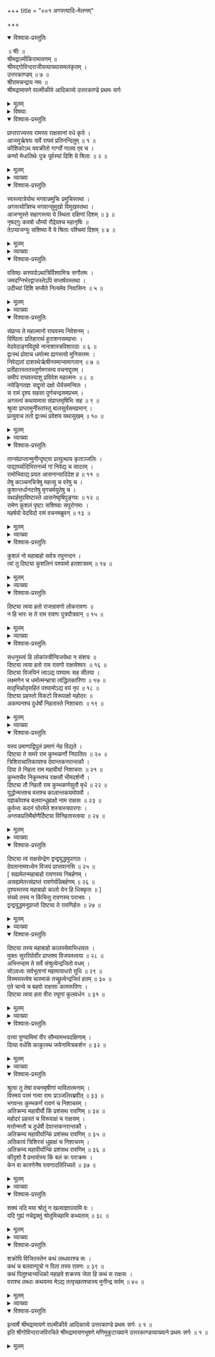 +++
title = "००१ अगस्त्यादि-मेलनम्"

+++

<details open><summary>विश्वास-प्रस्तुतिः</summary>

॥ श्रीः ॥  
श्रीमद्वाल्मीकिरामायणम् ॥  
श्रीमद्गोविन्दराजीयव्याख्यासमलंकृतम् ।  
उत्तरकाण्डम् ॥ ७ ॥  
श्रीरामचन्द्राय नमः ॥  
श्रीमद्रामायणे वाल्मीकीये आदिकाव्ये उत्तरकाण्डे प्रथमः सर्गः
</details>

<details><summary>मूलम्</summary>

॥ श्रीः ॥  
श्रीमद्वाल्मीकिरामायणम् ॥  
श्रीमद्गोविन्दराजीयव्याख्यासमलंकृतम् ।  
उत्तरकाण्डम् ॥ ७ ॥  
श्रीरामचन्द्राय नमः ॥  
श्रीमद्रामायणे वाल्मीकीये आदिकाव्ये उत्तरकाण्डे प्रथमः सर्गः
</details>

<details><summary>विषयाः</summary>

रावण-वधानन्तरम्  
अयोध्यायां सीतया सह राज्याभिषिक्ते श्रीरामे  
कदाचन सिंहासनम् अलङ्कुर्वाणे  
अगस्त्येन दिक्-चतुष्टय-निवासि--मुनि-गणैः सह  
श्रीराम-समीपं प्रत्य्-आगमनम् ॥ १ ॥  
रामेण यथाऽर्हम् अर्चितेषु मुनिगणेष्व् आसनोपविष्टेषु  
अगस्त्येन मुनिजनैः सह श्रीरामं प्रति  
रावणादि-विजय-प्रशंसन-पूर्वकं  
विशेषत इन्द्रजिद्-विजय-प्रशंसने  
रामेण तं प्रतीन्द्रजित् प्रतापादि-प्रश्नः ॥ २ ॥
</details>

<details open><summary>विश्वास-प्रस्तुतिः</summary>

प्राप्तराज्यस्य रामस्य राक्षसानां वधे कृते ।  
आजमुर्ऋषयः सर्वे राघवं प्रतिनन्दितुम् ॥ १ ॥  
कौशिकोऽथ यवक्रीतो गार्ग्यो गालव एव च ।  
कण्वो मेधातिथेः पुत्रः पूर्वस्यां दिशि ये श्रिताः ॥ २ ॥
</details>

<details><summary>मूलम्</summary>

प्राप्तराज्यस्य रामस्य राक्षसानां वधे कृते ।  
आजमुर्ऋषयः सर्वे राघवं प्रतिनन्दितुम् ॥ १ ॥  
कौशिकोऽथ यवक्रीतो गार्ग्यो गालव एव च ।  
कण्वो मेधातिथेः पुत्रः पूर्वस्यां दिशि ये श्रिताः ॥ २ ॥
</details>

<details><summary>व्याख्या</summary>

श्रीरामचन्द्रायनमः श्रीमद्वत्सकुलप्रदीपशठजित्पादारविन्दद्वयीसेवालब्धसमस्तशास्त्र विततिर्गोविन्दराजाह्वयः । श्रीरामायणभूषणेऽत्र मुकुटीभूतां परामुत्तरे । ग्रन्थे व्याकृतिमातनोति विदुषां प्रीतिः पुनर्वर्धताम् ॥ राक्षसानां वधे कृते सति प्राप्तराज्यस्य रामस्य । अनादरे षष्ठी । प्राप्तराज्यं राममनादृत्य राघवं लक्ष्मणं प्रतिनन्दितुं सर्वे ऋषय आजग्मुः । प्राधान्येनेन्द्रजिद्वधं प्रशंसिष्यन्ति रामस्य समीप इति शेष इत्येके । अत्र प्रेति गायत्र्या एकविंशाक्षरम् ॥ १-२ ॥
</details>

<details open><summary>विश्वास-प्रस्तुतिः</summary>

स्वस्त्यात्रेयोथ भगवान्नमुचिः प्रमुचिस्तथा ।  
अगस्त्योत्रिश्च भगवान्सुमुखो विमुखस्तथा ।  
आजग्मुस्ते सहागस्त्या ये स्थिता दक्षिणां दिशम् ॥ ३ ॥  
नृषद्गुः कवषो धौम्यो रौद्रेयश्च महानृषिः ॥  
तेऽप्याजग्मुः सशिष्या वै ये श्रिताः पश्चिमां दिशम् ॥ ४ ॥
</details>

<details><summary>मूलम्</summary>

स्वस्त्यात्रेयोथ भगवान्नमुचिः प्रमुचिस्तथा ।  
अगस्त्योत्रिश्च भगवान्सुमुखो विमुखस्तथा ।  
आजग्मुस्ते सहागस्त्या ये स्थिता दक्षिणां दिशम् ॥ ३ ॥  
नृषद्गुः कवषो धौम्यो रौद्रेयश्च महानृषिः ॥  
तेऽप्याजग्मुः सशिष्या वै ये श्रिताः पश्चिमां दिशम् ॥ ४ ॥
</details>

<details><summary>व्याख्या</summary>

स्वस्तिकरः आत्रेयः ॥ ३-४ ॥
</details>

<details open><summary>विश्वास-प्रस्तुतिः</summary>

वसिष्ठः कश्यपोऽथात्रिर्विश्वामित्रः सगौतमः ।  
जमदग्निर्भरद्वाजस्तेऽपि सप्तर्षयस्तथा ।  
उदीच्यां दिशि सप्सैते नित्यमेव निवासिनः ॥ ५ ॥
</details>

<details><summary>मूलम्</summary>

वसिष्ठः कश्यपोऽथात्रिर्विश्वामित्रः सगौतमः ।  
जमदग्निर्भरद्वाजस्तेऽपि सप्तर्षयस्तथा ।  
उदीच्यां दिशि सप्सैते नित्यमेव निवासिनः ॥ ५ ॥
</details>

<details><summary>व्याख्या</summary>

वसिष्ठ इति । उक्ता वसिष्ठादयः सप्तेत्यर्थः । ननु वसिष्ठः अयोध्यायां पुरोहिततया नित्यं वर्तमानः कथमिदानीमुदीच्या दिशः समागत इत्युच्यते । सत्यं । यथाऽगस्त्यो ज्योतिर्मण्डलस्थोपि भुवि तपःसमार्जनाय शरीरान्तरे स्थित आगतस्तथा वसिष्ठोपि ज्योतिर्मण्डलस्थः सप्तर्षिभिः समागत इति बोध्यम् । तदागमनदशायां नगरस्थो वसिष्ठो नायातः अतएव न परिगणितः । कौशिकः कुशिकवंश्यो विश्वामित्रादन्यः ॥ ५ ॥
</details>

<details open><summary>विश्वास-प्रस्तुतिः</summary>

संप्राप्य ते महात्मानो राघवस्य निवेशनम् ।  
विष्ठिताः प्रतिहारार्थ हुताशनसमप्रभाः ।  
वेदवेदाङ्गविदुषो नानाशास्त्रविशारदाः ॥ ६ ॥  
द्वाःस्थं प्रोवाच धर्मात्मा ह्यगस्त्यो मुनिसत्तमः ।  
निवेद्यतां दाशरथेर्ऋषीनस्मान्समागतान् ॥ ७ ॥  
प्रतीहारस्ततस्तूर्णमगस्त्य वचनाद्दृतम् ।  
समीपं राघवस्याशु प्रविवेश महात्मनः ॥ ८ ॥  
नयेङ्गितज्ञः सद्वृत्तो दक्षो धैर्यसमन्वितः ।  
स रामं दृश्य सहसा पूर्णचन्द्रसमप्रभम् ।  
अगस्त्यं कथयामास संप्राप्तमृषिभिः सह ॥ ९ ॥  
श्रुत्वा प्राप्तामुनींस्तांस्तु बालसूर्यसमप्रभान् ।  
प्रत्युवाच ततो द्वाःस्थं प्रवेशय यथासुखम् ॥ १० ॥
</details>

<details><summary>मूलम्</summary>

संप्राप्य ते महात्मानो राघवस्य निवेशनम् ।  
विष्ठिताः प्रतिहारार्थ हुताशनसमप्रभाः ।  
वेदवेदाङ्गविदुषो नानाशास्त्रविशारदाः ॥ ६ ॥  
द्वाःस्थं प्रोवाच धर्मात्मा ह्यगस्त्यो मुनिसत्तमः ।  
निवेद्यतां दाशरथेर्ऋषीनस्मान्समागतान् ॥ ७ ॥  
प्रतीहारस्ततस्तूर्णमगस्त्य वचनाद्दृतम् ।  
समीपं राघवस्याशु प्रविवेश महात्मनः ॥ ८ ॥  
नयेङ्गितज्ञः सद्वृत्तो दक्षो धैर्यसमन्वितः ।  
स रामं दृश्य सहसा पूर्णचन्द्रसमप्रभम् ।  
अगस्त्यं कथयामास संप्राप्तमृषिभिः सह ॥ ९ ॥  
श्रुत्वा प्राप्तामुनींस्तांस्तु बालसूर्यसमप्रभान् ।  
प्रत्युवाच ततो द्वाःस्थं प्रवेशय यथासुखम् ॥ १० ॥
</details>

<details><summary>व्याख्या</summary>

प्रतिहारो द्वाःस्थः । द्वारि द्वाःस्थे प्रतीहारः इत्यमरः ॥ ६-१० ॥
</details>

<details open><summary>विश्वास-प्रस्तुतिः</summary>

तान्संप्राप्तान्मुनीन्दृष्ट्वा प्रत्युत्थाय कृताञ्जलिः ।  
पाद्यार्घ्यादिभिरानर्च्य गां निवेद्य च सादरम् ।  
रामोभिवाद्य प्रयत आसनान्यादिदेश ह ॥ ११ ॥  
तेषु काञ्चनचित्रेषु महत्सु च वरेषु च ।  
कुशान्तर्धानदत्तेषु मृगचर्मयुतेषु च ।  
यथार्हमुपविष्टास्ते आसनेष्वृषिपुङ्गवः ॥ १२ ॥  
रामेण कुशलं पृष्टाः सशिष्याः सपुरोगमाः ।  
महर्षयो वेदविदो रामं वचनमब्रुवन् ॥ १३ ॥
</details>

<details><summary>मूलम्</summary>

तान्संप्राप्तान्मुनीन्दृष्ट्वा प्रत्युत्थाय कृताञ्जलिः ।  
पाद्यार्घ्यादिभिरानर्च्य गां निवेद्य च सादरम् ।  
रामोभिवाद्य प्रयत आसनान्यादिदेश ह ॥ ११ ॥  
तेषु काञ्चनचित्रेषु महत्सु च वरेषु च ।  
कुशान्तर्धानदत्तेषु मृगचर्मयुतेषु च ।  
यथार्हमुपविष्टास्ते आसनेष्वृषिपुङ्गवः ॥ १२ ॥  
रामेण कुशलं पृष्टाः सशिष्याः सपुरोगमाः ।  
महर्षयो वेदविदो रामं वचनमब्रुवन् ॥ १३ ॥
</details>

<details><summary>व्याख्या</summary>

अभिवाद्येति । समुदायं प्रतीति शेषः ॥ ११-१३ ॥
</details>

<details open><summary>विश्वास-प्रस्तुतिः</summary>

कुशलं नो महाबाहो सर्वत्र रघुनन्दन ।  
त्वां तु दिष्ट्या कुशलिनं पश्यामो हतशात्रवम् ॥ १४ ॥
</details>

<details><summary>मूलम्</summary>

कुशलं नो महाबाहो सर्वत्र रघुनन्दन ।  
त्वां तु दिष्ट्या कुशलिनं पश्यामो हतशात्रवम् ॥ १४ ॥
</details>

<details><summary>व्याख्या</summary>

सर्वत्र पुरकोशादिषु । दिष्टया दैवात् । हतशात्रवं हतशत्रुम् ॥ १४ ॥
</details>

<details open><summary>विश्वास-प्रस्तुतिः</summary>

दिष्ट्या त्वया हतो राजन्रावणो लोकरावणः ॥  
न हि भारः स ते राम रावणः पुत्रपौत्रवान् ॥ १५ ॥
</details>

<details><summary>मूलम्</summary>

दिष्ट्या त्वया हतो राजन्रावणो लोकरावणः ॥  
न हि भारः स ते राम रावणः पुत्रपौत्रवान् ॥ १५ ॥
</details>

<details><summary>व्याख्या</summary>

रावणस्ते न हि भारः । तद्वधस्ते ईषत्कर्मेत्यर्थः ॥ १५ ॥
</details>

<details open><summary>विश्वास-प्रस्तुतिः</summary>

सधनुस्त्वं हि लोकांस्त्रीन्विजयेथा न संशयः ॥  
दिष्ट्या त्वया हतो राम रावणो राक्षसेश्वरः ॥ १६ ॥  
दिष्ट्या विजयिनं त्वाऽद्य पश्यामः सह सीतया ।  
लक्ष्मणेन च धर्मात्मन्भ्रात्रा त्वंद्धितकारिणा ॥ १७ ॥  
मातृभिर्भ्रातृसहितं पश्यामोऽद्य वयं नृप ॥ १८ ॥  
दिष्ट्या प्रहस्तो विकटो विरूपाक्षो महोदरः ॥  
अकम्पनश्च दुर्धर्षो निहतास्ते निशाचराः ॥ १९ ॥
</details>

<details><summary>मूलम्</summary>

सधनुस्त्वं हि लोकांस्त्रीन्विजयेथा न संशयः ॥  
दिष्ट्या त्वया हतो राम रावणो राक्षसेश्वरः ॥ १६ ॥  
दिष्ट्या विजयिनं त्वाऽद्य पश्यामः सह सीतया ।  
लक्ष्मणेन च धर्मात्मन्भ्रात्रा त्वंद्धितकारिणा ॥ १७ ॥  
मातृभिर्भ्रातृसहितं पश्यामोऽद्य वयं नृप ॥ १८ ॥  
दिष्ट्या प्रहस्तो विकटो विरूपाक्षो महोदरः ॥  
अकम्पनश्च दुर्धर्षो निहतास्ते निशाचराः ॥ १९ ॥
</details>

<details><summary>व्याख्या</summary>

तदेव दर्शयति – सधनुरित्यादि । विजयेथा इति विपराभ्यां इत्यामनेपदम् ॥ १६-१९ ॥
</details>

<details open><summary>विश्वास-प्रस्तुतिः</summary>

यस्य प्रमाणाद्विपुलं प्रमाणं नेह विद्यते ।  
दिष्ट्या ते समरे राम कुम्भकर्णो निपातितः ॥ २० ॥  
त्रिशिराचातिकायश्च देवान्तकनरान्तकौ ।  
दिया ते निहता राम महावीर्या निशाचराः ॥ २१ ॥  
कुम्भश्चैव निकुम्भश्च राक्षसौ भीमदर्शनौ ।  
दिष्ट्या तौ निहतौ राम कुम्भकर्णसुतौ मृधे ॥ २२ ॥  
युद्धोन्मत्तश्च मत्तश्च कालान्तकयमोपमौ ।  
यज्ञकोपश्च बलवान्धूम्राक्षो नाम राक्षसः ॥ २३ ॥  
कुर्वन्तः कदनं घोरमेते शस्त्रास्त्रपारगाः ।  
अन्तकप्रतिमैर्बाणैर्दिष्ट्या विनिहतास्त्वया ॥ २४ ॥
</details>

<details><summary>मूलम्</summary>

यस्य प्रमाणाद्विपुलं प्रमाणं नेह विद्यते ।  
दिष्ट्या ते समरे राम कुम्भकर्णो निपातितः ॥ २० ॥  
त्रिशिराचातिकायश्च देवान्तकनरान्तकौ ।  
दिया ते निहता राम महावीर्या निशाचराः ॥ २१ ॥  
कुम्भश्चैव निकुम्भश्च राक्षसौ भीमदर्शनौ ।  
दिष्ट्या तौ निहतौ राम कुम्भकर्णसुतौ मृधे ॥ २२ ॥  
युद्धोन्मत्तश्च मत्तश्च कालान्तकयमोपमौ ।  
यज्ञकोपश्च बलवान्धूम्राक्षो नाम राक्षसः ॥ २३ ॥  
कुर्वन्तः कदनं घोरमेते शस्त्रास्त्रपारगाः ।  
अन्तकप्रतिमैर्बाणैर्दिष्ट्या विनिहतास्त्वया ॥ २४ ॥
</details>

<details><summary>व्याख्या</summary>

प्रमाणात् शरीरपरिमाणात् ॥ २०-२४ ॥
</details>

<details open><summary>विश्वास-प्रस्तुतिः</summary>

दिष्ट्या त्वं राक्षसेन्द्रेण द्वन्द्वयुद्धमुपागतः ।  
देवतानामवध्येन विजयं प्राप्तवानसि ॥ २५ ॥  
\[ सह्यमेतन्महाबाहो रावणस्य निबर्हणम् ।  
असह्यमेतत्संप्राप्तं रावणेर्यन्निबर्हणम् ॥ २६ ॥  
दृश्यस्तस्य महाबाहो कालो येन हि धिक्कृतः ॥ \]  
संख्ये तस्य न किंचित्तु रावणस्य पराभवः ।  
द्वन्द्वयुद्धमनुप्राप्तो दिष्ट्या ते रावणिर्हतः ॥ २७ ॥
</details>

<details><summary>मूलम्</summary>

दिष्ट्या त्वं राक्षसेन्द्रेण द्वन्द्वयुद्धमुपागतः ।  
देवतानामवध्येन विजयं प्राप्तवानसि ॥ २५ ॥  
\[ सह्यमेतन्महाबाहो रावणस्य निबर्हणम् ।  
असह्यमेतत्संप्राप्तं रावणेर्यन्निबर्हणम् ॥ २६ ॥  
दृश्यस्तस्य महाबाहो कालो येन हि धिक्कृतः ॥ \]  
संख्ये तस्य न किंचित्तु रावणस्य पराभवः ।  
द्वन्द्वयुद्धमनुप्राप्तो दिष्ट्या ते रावणिर्हतः ॥ २७ ॥
</details>

<details><summary>व्याख्या</summary>

द्वन्द्वयुद्धमुपागतः सन् विजयं प्राप्तवानसीत्यन्वयः ॥ २५-२७ ॥
</details>

<details open><summary>विश्वास-प्रस्तुतिः</summary>

दिष्ट्या तस्य महाबाहो कालस्येवाभिधावतः ।  
मुक्तः सुररिपोर्वीर प्राप्तश्व विजयस्त्वया ॥ २८ ॥  
अभिनन्दाम ते सर्वे संश्रुत्येन्द्रजितो वधम् ।  
सोऽवध्यः सर्वभूतानां महामायाधरो युधि ॥ २९ ॥  
विस्मयस्त्वेष चास्माकं तच्छ्रुत्वेन्द्रजितं हतम् ॥ ३० ॥  
एते चान्ये च बहवो राक्षसाः कामरूपिणः ।  
दिष्ट्या त्वया हता वीरा रघूणां कुलवर्धन ॥ ३१ ॥
</details>

<details><summary>मूलम्</summary>

दिष्ट्या तस्य महाबाहो कालस्येवाभिधावतः ।  
मुक्तः सुररिपोर्वीर प्राप्तश्व विजयस्त्वया ॥ २८ ॥  
अभिनन्दाम ते सर्वे संश्रुत्येन्द्रजितो वधम् ।  
सोऽवध्यः सर्वभूतानां महामायाधरो युधि ॥ २९ ॥  
विस्मयस्त्वेष चास्माकं तच्छ्रुत्वेन्द्रजितं हतम् ॥ ३० ॥  
एते चान्ये च बहवो राक्षसाः कामरूपिणः ।  
दिष्ट्या त्वया हता वीरा रघूणां कुलवर्धन ॥ ३१ ॥
</details>

<details><summary>व्याख्या</summary>

मुक्तः तस्य रावणेः शरबन्धादिति शेषः ॥ २८-३१ ॥
</details>

<details open><summary>विश्वास-प्रस्तुतिः</summary>

दत्त्वा पुण्यामिमां वीर सौम्यामभयदक्षिणाम् ।  
दिव्या वर्धसि काकुत्स्थ जयेनामित्रकर्शन ॥ ३२ ॥
</details>

<details><summary>मूलम्</summary>

दत्त्वा पुण्यामिमां वीर सौम्यामभयदक्षिणाम् ।  
दिव्या वर्धसि काकुत्स्थ जयेनामित्रकर्शन ॥ ३२ ॥
</details>

<details><summary>व्याख्या</summary>

अभयदक्षिणां अभयदानं । देवर्षिभ्य इत्यर्थः । वर्धसि वर्धसे ॥ ३२ ॥
</details>

<details open><summary>विश्वास-प्रस्तुतिः</summary>

श्रुत्वा तु तेषां वचनमृषीणां भावितात्मनाम् ।  
विस्मयं परमं गत्वा रामः प्राञ्जलिरब्रवीत् ॥ ३३ ॥  
भगवन्तः कुम्भकर्णं रावणं च निशाचरम् ।  
अतिक्रम्य महावीर्यौ किं प्रशंसथ रावणिम् ॥ ३४ ॥  
महोदरं प्रहस्तं च विरूपाक्षं च राक्षसम् ।  
मत्तोन्मत्तौ च दुर्धर्षौ देवान्तकनरान्तकौ ।  
अतिक्रम्य महावीर्यान्किं प्रशंसथ रावणिम् ॥ ३५ ॥  
अतिकायं त्रिशिरसं धूम्राक्षं च निशाचरम् ।  
अतिक्रम्य महावीर्यान्किं प्रशंसथ रावणिम् ॥ ३६ ॥  
कीदृशो वै प्रभावोस्य किं बलं कः पराक्रमः ।  
केन वा कारणेनैष रावणादतिरिच्यते ॥ ३७ ॥
</details>

<details><summary>मूलम्</summary>

श्रुत्वा तु तेषां वचनमृषीणां भावितात्मनाम् ।  
विस्मयं परमं गत्वा रामः प्राञ्जलिरब्रवीत् ॥ ३३ ॥  
भगवन्तः कुम्भकर्णं रावणं च निशाचरम् ।  
अतिक्रम्य महावीर्यौ किं प्रशंसथ रावणिम् ॥ ३४ ॥  
महोदरं प्रहस्तं च विरूपाक्षं च राक्षसम् ।  
मत्तोन्मत्तौ च दुर्धर्षौ देवान्तकनरान्तकौ ।  
अतिक्रम्य महावीर्यान्किं प्रशंसथ रावणिम् ॥ ३५ ॥  
अतिकायं त्रिशिरसं धूम्राक्षं च निशाचरम् ।  
अतिक्रम्य महावीर्यान्किं प्रशंसथ रावणिम् ॥ ३६ ॥  
कीदृशो वै प्रभावोस्य किं बलं कः पराक्रमः ।  
केन वा कारणेनैष रावणादतिरिच्यते ॥ ३७ ॥
</details>

<details><summary>व्याख्या</summary>

विस्मयं गत्वा । रावणिवध विषयवाक्येनेति शेषः ॥ ३३-३७ ॥
</details>

<details open><summary>विश्वास-प्रस्तुतिः</summary>

शक्यं यदि मया श्रोतुं न खल्वाज्ञापयामि वः ।  
यदि गुह्यं नचेद्वक्तुं श्रोतुमिच्छामि कथ्यताम् ॥ ३८ ॥
</details>

<details><summary>मूलम्</summary>

शक्यं यदि मया श्रोतुं न खल्वाज्ञापयामि वः ।  
यदि गुह्यं नचेद्वक्तुं श्रोतुमिच्छामि कथ्यताम् ॥ ३८ ॥
</details>

<details><summary>व्याख्या</summary>

यदि गुह्यं न भवति । यदि युष्माभिः वक्तुं शक्यं । यदि मया च श्रोतुं । तदा कथ्यतां । अहं तु श्रोतुमिच्छामि केवलं नतु वक्तुमित्याज्ञापयामि ॥ ३८ ॥
</details>

<details open><summary>विश्वास-प्रस्तुतिः</summary>

शक्रोपि विजितस्तेन कथं लब्धवरश्च सः ।  
कथं च बलवान्पुत्रो न पिता तस्य रावणः ॥ ३९ ॥  
कथं पितुश्चाभ्यधिको महाहवे शक्रस्य जेता हि कथं स राक्षसः ।  
वराश्च लब्धाः कथयस्व मेऽद्य तत्पृच्छतश्चास्य मुनीन्द्र सर्वम् ॥ ४० ॥
</details>

<details><summary>मूलम्</summary>

शक्रोपि विजितस्तेन कथं लब्धवरश्च सः ।  
कथं च बलवान्पुत्रो न पिता तस्य रावणः ॥ ३९ ॥  
कथं पितुश्चाभ्यधिको महाहवे शक्रस्य जेता हि कथं स राक्षसः ।  
वराश्च लब्धाः कथयस्व मेऽद्य तत्पृच्छतश्चास्य मुनीन्द्र सर्वम् ॥ ४० ॥
</details>

<details><summary>व्याख्या</summary>

पिता रावणो न बलवान् पुत्रापेक्षयेति कथम् ॥ ३९-४० ॥
</details>

<details open><summary>विश्वास-प्रस्तुतिः</summary>

इत्यार्षे श्रीमद्रामायणे वाल्मीकीये आदिकाव्ये उत्तरकाण्डे प्रथमः सर्गः ॥ १ ॥  
इति श्रीगोविन्दराजविरचिते श्रीमद्रामायणभूषणे मणिमुकुटाख्याने उत्तरकाण्डव्याख्याने प्रथमः सर्गः ॥ १ ॥
</details>

<details><summary>मूलम्</summary>

इत्यार्षे श्रीमद्रामायणे वाल्मीकीये आदिकाव्ये उत्तरकाण्डे प्रथमः सर्गः ॥ १ ॥  
इति श्रीगोविन्दराजविरचिते श्रीमद्रामायणभूषणे मणिमुकुटाख्याने उत्तरकाण्डव्याख्याने प्रथमः सर्गः ॥ १ ॥
</details>

